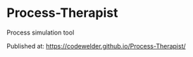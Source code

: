 # Process-Therapist
Process simulation tool

Published at: https://codewelder.github.io/Process-Therapist/
